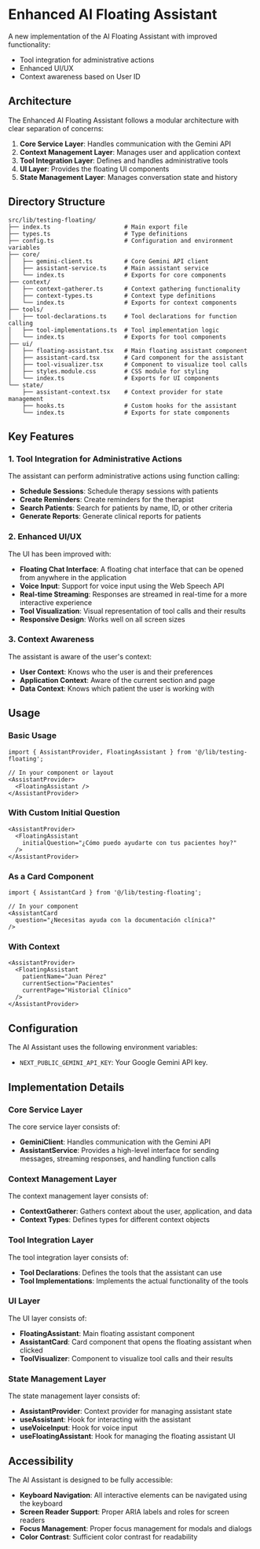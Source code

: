 # Enhanced AI Floating Assistant

A new implementation of the AI Floating Assistant with improved functionality:
- Tool integration for administrative actions
- Enhanced UI/UX
- Context awareness based on User ID

## Architecture

The Enhanced AI Floating Assistant follows a modular architecture with clear separation of concerns:

1. **Core Service Layer**: Handles communication with the Gemini API
2. **Context Management Layer**: Manages user and application context
3. **Tool Integration Layer**: Defines and handles administrative tools
4. **UI Layer**: Provides the floating UI components
5. **State Management Layer**: Manages conversation state and history

## Directory Structure

```
src/lib/testing-floating/
├── index.ts                     # Main export file
├── types.ts                     # Type definitions
├── config.ts                    # Configuration and environment variables
├── core/
│   ├── gemini-client.ts         # Core Gemini API client
│   ├── assistant-service.ts     # Main assistant service
│   └── index.ts                 # Exports for core components
├── context/
│   ├── context-gatherer.ts      # Context gathering functionality
│   ├── context-types.ts         # Context type definitions
│   └── index.ts                 # Exports for context components
├── tools/
│   ├── tool-declarations.ts     # Tool declarations for function calling
│   ├── tool-implementations.ts  # Tool implementation logic
│   └── index.ts                 # Exports for tool components
├── ui/
│   ├── floating-assistant.tsx   # Main floating assistant component
│   ├── assistant-card.tsx       # Card component for the assistant
│   ├── tool-visualizer.tsx      # Component to visualize tool calls
│   ├── styles.module.css        # CSS module for styling
│   └── index.ts                 # Exports for UI components
└── state/
    ├── assistant-context.tsx    # Context provider for state management
    ├── hooks.ts                 # Custom hooks for the assistant
    └── index.ts                 # Exports for state components
```

## Key Features

### 1. Tool Integration for Administrative Actions

The assistant can perform administrative actions using function calling:

- **Schedule Sessions**: Schedule therapy sessions with patients
- **Create Reminders**: Create reminders for the therapist
- **Search Patients**: Search for patients by name, ID, or other criteria
- **Generate Reports**: Generate clinical reports for patients

### 2. Enhanced UI/UX

The UI has been improved with:

- **Floating Chat Interface**: A floating chat interface that can be opened from anywhere in the application
- **Voice Input**: Support for voice input using the Web Speech API
- **Real-time Streaming**: Responses are streamed in real-time for a more interactive experience
- **Tool Visualization**: Visual representation of tool calls and their results
- **Responsive Design**: Works well on all screen sizes

### 3. Context Awareness

The assistant is aware of the user's context:

- **User Context**: Knows who the user is and their preferences
- **Application Context**: Aware of the current section and page
- **Data Context**: Knows which patient the user is working with

## Usage

### Basic Usage

```tsx
import { AssistantProvider, FloatingAssistant } from '@/lib/testing-floating';

// In your component or layout
<AssistantProvider>
  <FloatingAssistant />
</AssistantProvider>
```

### With Custom Initial Question

```tsx
<AssistantProvider>
  <FloatingAssistant 
    initialQuestion="¿Cómo puedo ayudarte con tus pacientes hoy?" 
  />
</AssistantProvider>
```

### As a Card Component

```tsx
import { AssistantCard } from '@/lib/testing-floating';

// In your component
<AssistantCard 
  question="¿Necesitas ayuda con la documentación clínica?" 
/>
```

### With Context

```tsx
<AssistantProvider>
  <FloatingAssistant 
    patientName="Juan Pérez"
    currentSection="Pacientes"
    currentPage="Historial Clínico"
  />
</AssistantProvider>
```

## Configuration

The AI Assistant uses the following environment variables:

- `NEXT_PUBLIC_GEMINI_API_KEY`: Your Google Gemini API key.

## Implementation Details

### Core Service Layer

The core service layer consists of:

- **GeminiClient**: Handles communication with the Gemini API
- **AssistantService**: Provides a high-level interface for sending messages, streaming responses, and handling function calls

### Context Management Layer

The context management layer consists of:

- **ContextGatherer**: Gathers context about the user, application, and data
- **Context Types**: Defines types for different context objects

### Tool Integration Layer

The tool integration layer consists of:

- **Tool Declarations**: Defines the tools that the assistant can use
- **Tool Implementations**: Implements the actual functionality of the tools

### UI Layer

The UI layer consists of:

- **FloatingAssistant**: Main floating assistant component
- **AssistantCard**: Card component that opens the floating assistant when clicked
- **ToolVisualizer**: Component to visualize tool calls and their results

### State Management Layer

The state management layer consists of:

- **AssistantProvider**: Context provider for managing assistant state
- **useAssistant**: Hook for interacting with the assistant
- **useVoiceInput**: Hook for voice input
- **useFloatingAssistant**: Hook for managing the floating assistant UI

## Accessibility

The AI Assistant is designed to be fully accessible:

- **Keyboard Navigation**: All interactive elements can be navigated using the keyboard
- **Screen Reader Support**: Proper ARIA labels and roles for screen readers
- **Focus Management**: Proper focus management for modals and dialogs
- **Color Contrast**: Sufficient color contrast for readability
